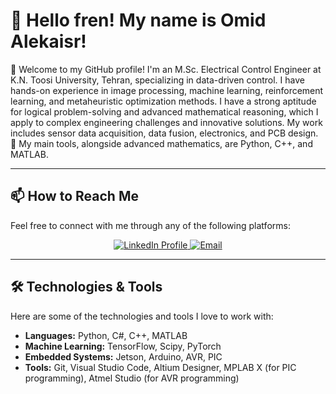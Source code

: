 # 👋 Hello fren! My name is Omid Alekaisr!

🌟 Welcome to my GitHub profile!
I'm an M.Sc. Electrical Control Engineer at K.N. Toosi University, Tehran, specializing in data-driven control. I have hands-on experience in image processing, machine learning, reinforcement learning, and metaheuristic optimization methods. I have a strong aptitude for logical problem-solving and advanced mathematical reasoning, which I apply to complex engineering challenges and innovative solutions. My work includes sensor data acquisition, data fusion, electronics, and PCB design.
🌱 My main tools, alongside advanced mathematics, are Python, C++, and MATLAB.

---

## 📫 How to Reach Me
Feel free to connect with me through any of the following platforms:

<p align='center'>
  <a href="https://www.linkedin.com/in/majidalekasir" target="_blank">
    <img src="https://img.shields.io/badge/LinkedIn-Profile-blue?style=flat&logo=linkedin" alt="LinkedIn Profile" />
  </a>
  <a href="mailto:majid.alekasir@gmail.com" target="_blank">
    <img src="https://img.shields.io/badge/Email-Contact%20Me-red?style=flat&logo=gmail" alt="Email" />
  </a>
</p>

---

## 🛠️ Technologies & Tools
Here are some of the technologies and tools I love to work with:
- **Languages:** Python, C#, C++, MATLAB
- **Machine Learning:** TensorFlow, Scipy, PyTorch
- **Embedded Systems:** Jetson, Arduino, AVR, PIC
- **Tools:** Git, Visual Studio Code, Altium Designer, MPLAB X (for PIC programming), Atmel Studio (for AVR programming)
